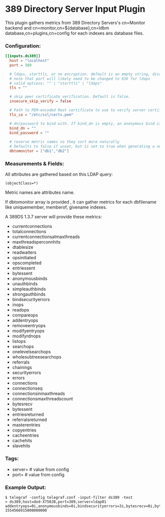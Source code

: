 # 389 Directory Server Input Plugin

This plugin gathers metrics from 389 Directory Servers's cn=Monitor backend and cn=monitor,cn=${database},cn=ldbm database,cn=plugins,cn=config for each indexes ans database files.

### Configuration:

```toml
[[inputs.ds389]]
  host = "localhost"
  port = 389

  # ldaps, starttls, or no encryption. default is an empty string, disabling all encryption.
  # note that port will likely need to be changed to 636 for ldaps
  # valid options: "" | "starttls" | "ldaps"
  tls = ""

  # skip peer certificate verification. Default is false.
  insecure_skip_verify = false

  # Path to PEM-encoded Root certificate to use to verify server certificate
  tls_ca = "/etc/ssl/certs.pem"

  # dn/password to bind with. If bind_dn is empty, an anonymous bind is performed.
  bind_dn = ""
  bind_password = ""
  
  # reverse metric names so they sort more naturally
  # Defaults to false if unset, but is set to true when generating a new config
  dbtomonitor = ["db1","db2"]
```

### Measurements & Fields:

All attributes are gathered based on this LDAP query:

```(objectClass=*)```

Metric names are attributes name. 

If dbtomonitor array is provided , it can gather metrics for each dbfilename like uniquemember, memberof, givename indexes. 

A 389DS 1.3.7 server will provide these metrics:

- currentconnections
- totalconnections
- currentconnectionsatmaxthreads
- maxthreadsperconnhits
- dtablesize
- readwaiters
- opsinitiated
- opscompleted
- entriessent
- bytessent
- anonymousbinds
- unauthbinds
- simpleauthbinds
- strongauthbinds
- bindsecurityerrors
- inops
- readops
- compareops
- addentryops
- removeentryops
- modifyentryops
- modifyrdnops
- listops
- searchops
- onelevelsearchops
- wholesubtreesearchops
- referrals
- chainings
- securityerrors
- errors
- connections
- connectionseq
- connectionsinmaxthreads
- connectionsmaxthreadscount
- bytesrecv
- bytessent
- entriesreturned
- referralsreturned
- masterentries
- copyentries
- cacheentries
- cachehits
- slavehits



### Tags:

- server= # value from config
- port= # value from config

### Example Output:

```
$ telegraf -config telegraf.conf -input-filter ds389 -test 
> ds389,host=dod-X750JB,port=389,server=ldap01 addentryops=0i,anonymousbinds=0i,bindsecurityerrors=3i,bytesrecv=0i,bytessent=190256225i,cacheentries=0i,cachehits=0i,chainings=0i,compareops=0i,connections=6i,connectionseq=86840i,connectionsinmaxthreads=0i,connectionsmaxthreadscount=0i,copyentries=0i,currentconnections=6i,currentconnectionsatmaxthreads=0i,dtablesize=1024i,entriesreturned=259120i,entriessent=259120i,errors=255i,inops=306715i,listops=0i,masterentries=0i,maxthreadsperconnhits=0i,modifyentryops=11i,modifyrdnops=0i,onelevelsearchops=118i,opscompleted=306714i,opsinitiated=306715i,readops=0i,readwaiters=0i,referrals=0i,referralsreturned=0i,removeentryops=0i,searchops=117848i,securityerrors=0i,simpleauthbinds=86815i,slavehits=0i,strongauthbinds=0i,totalconnections=86840i,unauthbinds=3i,wholesubtreesearchops=113152i 1554566915000000000
```
